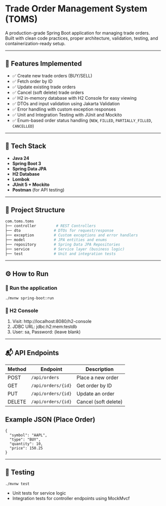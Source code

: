# Trade Order Management System (TOMS)

A  production-grade Spring Boot application for managing trade orders.  
Built with clean code practices, proper architecture, validation, testing, and containerization-ready setup.

---

## 🚀 Features Implemented

- ✅ Create new trade orders (BUY/SELL)
- ✅ Fetch order by ID
- ✅ Update existing trade orders
- ✅ Cancel (soft delete) trade orders
- ✅ H2 in-memory database with H2 Console for easy viewing
- ✅ DTOs and input validation using Jakarta Validation
- ✅ Error handling with custom exception responses
- ✅ Unit and Integration Testing with JUnit and Mockito
- ✅ Enum-based order status handling (`NEW`, `FILLED`, `PARTIALLY_FILLED`, `CANCELLED`)

---

## 🧱 Tech Stack

- **Java 24**
- **Spring Boot 3**
- **Spring Data JPA**
- **H2 Database**
- **Lombok**
- **JUnit 5 + Mockito**
- **Postman** (for API testing)

---

## 📂 Project Structure

```bash
com.toms.toms
├── controller         # REST Controllers
├── dto               # DTOs for request/response
├── exception         # Custom exceptions and error handlers
├── model             # JPA entities and enums
├── repository        # Spring Data JPA Repositories
├── service           # Service layer (business logic)
├── test              # Unit and integration tests
```

---

## ⚙️ How to Run
### 🏁 Run the application
```
./mvnw spring-boot:run
```
### 🔗 H2 Console
1. Visit: http://localhost:8080/h2-console
2. JDBC URL: jdbc:h2:mem:testdb
3. User: sa, Password: (leave blank)

---

## 📬 API Endpoints

| Method | Endpoint            | Description          |
|--------|---------------------|----------------------|
| POST   | `/api/orders`       | Place a new order    |
| GET    | `/api/orders/{id}`  | Get order by ID      |
| PUT    | `/api/orders/{id}`  | Update an order      |
| DELETE | `/api/orders/{id}`  | Cancel (soft delete) |

## Example JSON (Place Order)
```
{
  "symbol": "AAPL",
  "type": "BUY",
  "quantity": 10,
  "price": 150.25
}
```

---

## 🧪 Testing
```
./mvnw test
```
- Unit tests for service logic
- Integration tests for controller endpoints using MockMvcf
